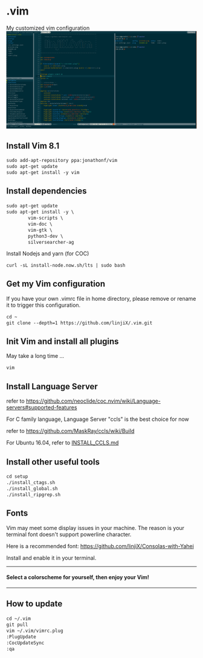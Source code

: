 # .vim
My customized vim configuration
![](preview.png)

## Install Vim 8.1

    sudo add-apt-repository ppa:jonathonf/vim
    sudo apt-get update
    sudo apt-get install -y vim

## Install dependencies

    sudo apt-get update
    sudo apt-get install -y \
            vim-scripts \
            vim-doc \
            vim-gtk \
            python3-dev \
            silversearcher-ag

Install Nodejs and yarn (for COC)

    curl -sL install-node.now.sh/lts | sudo bash

## Get my Vim configuration
If you have your own .vimrc file in home directory, please remove or rename it to trigger this configuration.

    cd ~
    git clone --depth=1 https://github.com/linjiX/.vim.git

## Init Vim and install all plugins
May take a long time ...

    vim

## Install Language Server
refer to <https://github.com/neoclide/coc.nvim/wiki/Language-servers#supported-features>

For C family language, Language Server "ccls" is the best choice for now

refer to <https://github.com/MaskRay/ccls/wiki/Build>

For Ubuntu 16.04, refer to [INSTALL_CCLS.md](setup/INSTALL_CCLS.md)

## Install other useful tools

    cd setup
    ./install_ctags.sh
    ./install_global.sh
    ./install_ripgrep.sh

## Fonts
Vim may meet some display issues in your machine. The reason is your terminal font doesn't support powerline character.

Here is a recommended font: <https://github.com/linjiX/Consolas-with-Yahei>

Install and enable it in your terminal.

---
#### Select a colorscheme for yourself, then enjoy your Vim!

---

## How to update

    cd ~/.vim
    git pull
    vim ~/.vim/vimrc.plug
    :PlugUpdate
    :CocUpdateSync
    :qa

